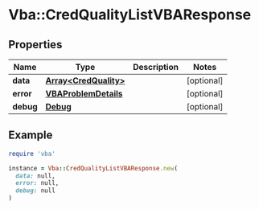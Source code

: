 # Vba::CredQualityListVBAResponse

## Properties

| Name | Type | Description | Notes |
| ---- | ---- | ----------- | ----- |
| **data** | [**Array&lt;CredQuality&gt;**](CredQuality.md) |  | [optional] |
| **error** | [**VBAProblemDetails**](VBAProblemDetails.md) |  | [optional] |
| **debug** | [**Debug**](Debug.md) |  | [optional] |

## Example

```ruby
require 'vba'

instance = Vba::CredQualityListVBAResponse.new(
  data: null,
  error: null,
  debug: null
)
```


